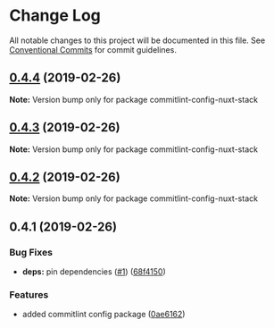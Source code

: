# Change Log

All notable changes to this project will be documented in this file.
See [Conventional Commits](https://conventionalcommits.org) for commit guidelines.

## [0.4.4](https://github.com/wagerfield/nuxt-stack/compare/v0.4.3...v0.4.4) (2019-02-26)

**Note:** Version bump only for package commitlint-config-nuxt-stack

## [0.4.3](https://github.com/wagerfield/nuxt-stack/compare/v0.4.2...v0.4.3) (2019-02-26)

**Note:** Version bump only for package commitlint-config-nuxt-stack

## [0.4.2](https://github.com/wagerfield/nuxt-stack/compare/v0.4.1...v0.4.2) (2019-02-26)

**Note:** Version bump only for package commitlint-config-nuxt-stack

## 0.4.1 (2019-02-26)

### Bug Fixes

- **deps:** pin dependencies ([#1](https://github.com/wagerfield/nuxt-stack/issues/1)) ([68f4150](https://github.com/wagerfield/nuxt-stack/commit/68f4150))

### Features

- added commitlint config package ([0ae6162](https://github.com/wagerfield/nuxt-stack/commit/0ae6162))
